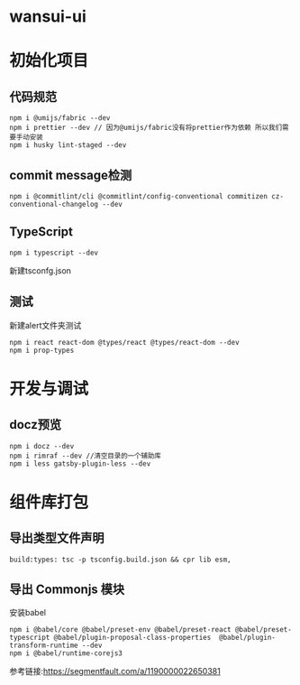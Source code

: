 # wansui-ui
# 初始化项目
## 代码规范
 ```
 npm i @umijs/fabric --dev
 npm i prettier --dev // 因为@umijs/fabric没有将prettier作为依赖 所以我们需要手动安装
 npm i husky lint-staged --dev
 ```
## commit message检测
```
npm i @commitlint/cli @commitlint/config-conventional commitizen cz-conventional-changelog --dev
```

## TypeScript
```
npm i typescript --dev
```
新建tsconfg.json

## 测试
新建alert文件夹测试
```
npm i react react-dom @types/react @types/react-dom --dev
npm i prop-types
```

# 开发与调试
## docz预览
```
npm i docz --dev
npm i rimraf --dev //清空目录的一个辅助库
npm i less gatsby-plugin-less --dev
```

# 组件库打包
## 导出类型文件声明
```
build:types: tsc -p tsconfig.build.json && cpr lib esm,
```

## 导出 Commonjs 模块
安装babel
```
npm i @babel/core @babel/preset-env @babel/preset-react @babel/preset-typescript @babel/plugin-proposal-class-properties  @babel/plugin-transform-runtime --dev
npm i @babel/runtime-corejs3
```

参考链接:https://segmentfault.com/a/1190000022650381